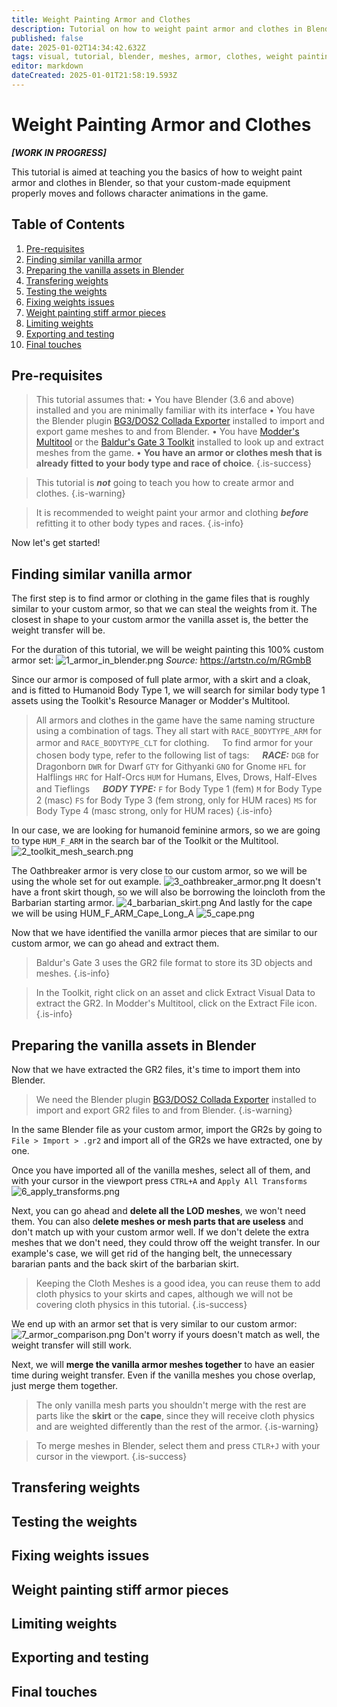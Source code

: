 ```yaml
---
title: Weight Painting Armor and Clothes
description: Tutorial on how to weight paint armor and clothes in Blender.
published: false
date: 2025-01-02T14:34:42.632Z
tags: visual, tutorial, blender, meshes, armor, clothes, weight painting
editor: markdown
dateCreated: 2025-01-01T21:58:19.593Z
---
```


# Weight Painting Armor and Clothes

***[WORK IN PROGRESS]***

This tutorial is  aimed at teaching you the basics of how to weight paint armor and clothes in Blender, so that your custom-made equipment properly moves and follows character animations in the game.
## Table of Contents
1. [Pre-requisites](#pre-requisites)
1. [Finding similar vanilla armor](#finding-similar-vanilla-armor)
1. [Preparing the vanilla assets in Blender](#bringing-the-vanilla-assets-into-blender)
1. [Transfering weights](#transfering-weights)
1. [Testing the weights](#testing-the-weights)
1. [Fixing weights issues](#fixing-weights-issues)
1. [Weight painting stiff armor pieces](#weight-painting-stiff-armor-pieces)
1. [Limiting weights](#limiting-weights)
1. [Exporting and testing](#exporting-and-testing)
1. [Final touches](#final-touches)

## Pre-requisites
> This tutorial assumes that:
• You have Blender (3.6 and above) installed and you are minimally familiar with its interface
• You have the Blender plugin [BG3/DOS2 Collada Exporter](https://github.com/Norbyte/dos2de_collada_exporter) installed to import and export game meshes to and from Blender.
• You have [Modder's Multitool](https://wiki.bg3.community/Tutorials/Visual/getting-started-with-3d-modding#tools-modders-multitool) or the [Baldur's Gate 3 Toolkit](https://mod.io/g/baldursgate3/r/installing-the-toolkit#heading-3) installed to look up and extract meshes from the game.
• **You have an armor or clothes mesh that is already fitted to your body type and race of choice**.
{.is-success}

> This tutorial is ***not*** going to teach you how to create armor and clothes.
{.is-warning}

> It is recommended to weight paint your armor and clothing ***before*** refitting it to other body types and races.
{.is-info}


Now let's get started!

## Finding similar vanilla armor
The first step is to find armor or clothing in the game files that is roughly similar to your custom armor, so that we can steal the weights from it. The closest in shape to your custom armor the vanilla asset is, the better the weight transfer will be.

For the duration of this tutorial, we will be weight painting this 100% custom armor set:
![1_armor_in_blender.png](/weight_painting_armor_tutorial/1_armor_in_blender.png)
*Source:* https://artstn.co/m/RGmbB

Since our armor is composed of full plate armor, with a skirt and a cloak, and is fitted to Humanoid Body Type 1, we will search for similar body type 1 assets using the Toolkit's Resource Manager or Modder's Multitool.
> All armors and clothes in the game have the same naming structure using a combination of tags. 
They all start with `RACE_BODYTYPE_ARM` for armor and `RACE_BODYTYPE_CLT` for clothing.
ㅤ
To find armor for your chosen body type, refer to the following list of tags:
ㅤ
***RACE:***
`DGB` for Dragonborn
`DWR` for Dwarf
`GTY` for Githyanki
`GNO` for Gnome
`HFL` for Halflings
`HRC` for Half-Orcs
`HUM` for Humans, Elves, Drows, Half-Elves and Tieflings
ㅤ
***BODY TYPE:***
`F` for Body Type 1 (fem)
`M` for Body Type 2 (masc)
`FS` for Body Type 3 (fem strong, only for HUM races)
`MS` for Body Type 4 (masc strong, only for HUM races)
{.is-info}

In our case, we are looking for humanoid feminine armors, so we are going to type `HUM_F_ARM` in the search bar of the Toolkit or the Multitool. 
![2_toolkit_mesh_search.png](/weight_painting_armor_tutorial/2_toolkit_mesh_search.png)

The Oathbreaker armor is very close to our custom armor, so we will be using the whole set for out example.
![3_oathbreaker_armor.png](/weight_painting_armor_tutorial/3_oathbreaker_armor.png)
It doesn't have a front skirt though, so we will also be borrowing the loincloth from the Barbarian starting armor.
![4_barbarian_skirt.png](/weight_painting_armor_tutorial/4_barbarian_skirt.png)
And lastly for the cape we will be using HUM_F_ARM_Cape_Long_A
![5_cape.png](/weight_painting_armor_tutorial/5_cape.png)

Now that we have identified the vanilla armor pieces that are similar to our custom armor, we can go ahead and extract them.

> Baldur's Gate 3 uses the GR2 file format to store its 3D objects and meshes.
{.is-info}

> In the Toolkit, right click on an asset and click Extract Visual Data to extract the GR2.
> In Modder's Multitool, click on the Extract File icon.
{.is-info}

## Preparing the vanilla assets in Blender
Now that we have extracted the GR2 files, it's time to import them into Blender.
> We need the Blender plugin [BG3/DOS2 Collada Exporter](https://github.com/Norbyte/dos2de_collada_exporter) installed to import and export GR2 files to and from Blender.
{.is-warning}

In the same Blender file as your custom armor, import the GR2s by going to `File > Import > .gr2` and import all of the GR2s we have extracted, one by one.

Once you have imported all of the vanilla meshes, select all of them, and with your cursor in the viewport press `CTRL+A` and `Apply All Transforms`
![6_apply_transforms.png](/weight_painting_armor_tutorial/6_apply_transforms.png)

Next, you can go ahead and **delete all the LOD meshes**, we won't need them. You can also d**elete meshes or mesh parts that are useless** and don't match up with your custom armor well. If we don't delete the extra meshes that we don't need, they could throw off the weight transfer.
In our example's case, we will get rid of the hanging belt, the unnecessary bararian pants and the back skirt of the barbarian skirt.
> Keeping the Cloth Meshes is a good idea, you can reuse them to add cloth physics to your skirts and capes, although we will not be covering cloth physics in this tutorial.
{.is-success}

We end up with an armor set that is very similar to our custom armor:
![7_armor_comparison.png](/weight_painting_armor_tutorial/7_armor_comparison.png)
Don't worry if yours doesn't match as well, the weight transfer will still work.

Next, we will **merge the vanilla armor meshes together** to have an easier time during weight transfer. Even if the vanilla meshes you chose overlap, just merge them together. 
> The only vanilla mesh parts you shouldn't merge with the rest are parts like the **skirt** or the **cape**, since they will receive cloth physics and are weighted differently than the rest of the armor.
{.is-warning}

> To merge meshes in Blender, select them and press `CTLR+J` with your cursor in the viewport.
{.is-success}

## Transfering weights
## Testing the weights
## Fixing weights issues
## Weight painting stiff armor pieces
## Limiting weights
## Exporting and testing
## Final touches